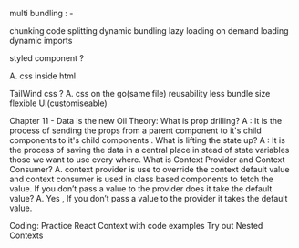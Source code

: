 multi bundling : -

chunking
code splitting
dynamic bundling
lazy loading
on demand loading
dynamic imports

styled component ?

A. css inside html 


TailWind css ?
A. css on the go(same file)
 reusability
 less bundle size
 flexible UI(customiseable)


Chapter 11 - Data is the new Oil
Theory:
What is prop drilling?
A : It is the process of sending the props from a parent component to it's child components to it's child components .
What is lifting the state up?
A : It is the process of saving the data in a central place in stead of state variables those we want to use every where.
What is Context Provider and Context Consumer?
A. context provider is use to override the context default value and context consumer is used in class based components to fetch the value.
If you don’t pass a value to the provider does it take the default value?
A. Yes , If you don’t pass a value to the provider it takes the default value.

Coding:
Practice React Context with code examples
Try out Nested Contexts

